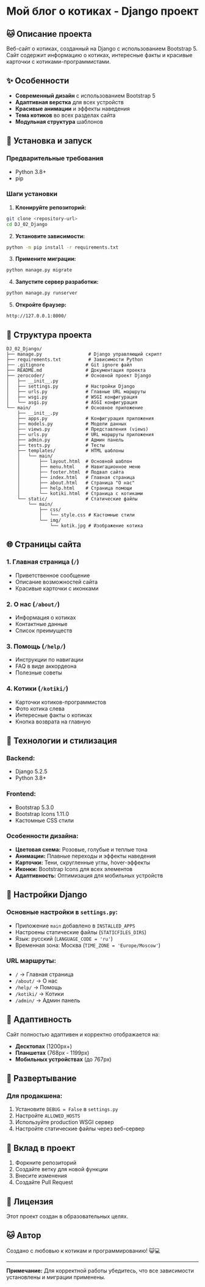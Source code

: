 # Мой блог о котиках - Django проект

## 🐱 Описание проекта

Веб-сайт о котиках, созданный на Django с использованием Bootstrap 5. Сайт содержит информацию о котиках, интересные факты и красивые карточки с котиками-программистами.

## ✨ Особенности

- **Современный дизайн** с использованием Bootstrap 5
- **Адаптивная верстка** для всех устройств
- **Красивые анимации** и эффекты наведения
- **Тема котиков** во всех разделах сайта
- **Модульная структура** шаблонов

## 🚀 Установка и запуск

### Предварительные требования
- Python 3.8+
- pip

### Шаги установки

1. **Клонируйте репозиторий:**
```bash
git clone <repository-url>
cd DJ_02_Django
```

2. **Установите зависимости:**
```bash
python -m pip install -r requirements.txt
```

3. **Примените миграции:**
```bash
python manage.py migrate
```

4. **Запустите сервер разработки:**
```bash
python manage.py runserver
```

5. **Откройте браузер:**
```
http://127.0.0.1:8000/
```

## 📁 Структура проекта

```
DJ_02_Django/
├── manage.py                 # Django управляющий скрипт
├── requirements.txt          # Зависимости Python
├── .gitignore               # Git ignore файл
├── README.md                # Документация проекта
├── zerocoder/               # Основной проект Django
│   ├── __init__.py
│   ├── settings.py          # Настройки Django
│   ├── urls.py              # Главные URL маршруты
│   ├── wsgi.py              # WSGI конфигурация
│   └── asgi.py              # ASGI конфигурация
└── main/                    # Основное приложение
    ├── __init__.py
    ├── apps.py              # Конфигурация приложения
    ├── models.py            # Модели данных
    ├── views.py             # Представления (views)
    ├── urls.py              # URL маршруты приложения
    ├── admin.py             # Админ панель
    ├── tests.py             # Тесты
    ├── templates/           # HTML шаблоны
    │   └── main/
    │       ├── layout.html  # Основной шаблон
    │       ├── menu.html    # Навигационное меню
    │       ├── footer.html  # Подвал сайта
    │       ├── index.html   # Главная страница
    │       ├── about.html   # Страница "О нас"
    │       ├── help.html    # Страница помощи
    │       └── kotiki.html  # Страница с котиками
    └── static/              # Статические файлы
        └── main/
            ├── css/
            │   └── style.css # Кастомные стили
            └── img/
                └── kotik.jpg # Изображение котика
```

## 🌐 Страницы сайта

### 1. **Главная страница** (`/`)
- Приветственное сообщение
- Описание возможностей сайта
- Красивые карточки с иконками

### 2. **О нас** (`/about/`)
- Информация о котиках
- Контактные данные
- Список преимуществ

### 3. **Помощь** (`/help/`)
- Инструкции по навигации
- FAQ в виде аккордеона
- Полезные советы

### 4. **Котики** (`/kotiki/`)
- Карточки котиков-программистов
- Фото котика слева
- Интересные факты о котиках
- Кнопка возврата на главную

## 🎨 Технологии и стилизация

### **Backend:**
- Django 5.2.5
- Python 3.8+

### **Frontend:**
- Bootstrap 5.3.0
- Bootstrap Icons 1.11.0
- Кастомные CSS стили

### **Особенности дизайна:**
- **Цветовая схема:** Розовые, голубые и теплые тона
- **Анимации:** Плавные переходы и эффекты наведения
- **Карточки:** Тени, скругленные углы, hover-эффекты
- **Иконки:** Bootstrap Icons для всех элементов
- **Адаптивность:** Оптимизация для мобильных устройств

## 🔧 Настройки Django

### **Основные настройки в `settings.py`:**
- Приложение `main` добавлено в `INSTALLED_APPS`
- Настроены статические файлы (`STATICFILES_DIRS`)
- Язык: русский (`LANGUAGE_CODE = 'ru'`)
- Временная зона: Москва (`TIME_ZONE = 'Europe/Moscow'`)

### **URL маршруты:**
- `/` → Главная страница
- `/about/` → О нас
- `/help/` → Помощь
- `/kotiki/` → Котики
- `/admin/` → Админ панель

## 📱 Адаптивность

Сайт полностью адаптивен и корректно отображается на:
- **Десктопах** (1200px+)
- **Планшетах** (768px - 1199px)
- **Мобильных устройствах** (до 767px)

## 🚀 Развертывание

### **Для продакшена:**
1. Установите `DEBUG = False` в `settings.py`
2. Настройте `ALLOWED_HOSTS`
3. Используйте production WSGI сервер
4. Настройте статические файлы через веб-сервер

## 🤝 Вклад в проект

1. Форкните репозиторий
2. Создайте ветку для новой функции
3. Внесите изменения
4. Создайте Pull Request

## 📄 Лицензия

Этот проект создан в образовательных целях.

## 🐱 Автор

Создано с любовью к котикам и программированию! 😺💻

---

**Примечание:** Для корректной работы убедитесь, что все зависимости установлены и миграции применены.

